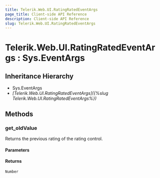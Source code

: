 ```yaml
---
title: Telerik.Web.UI.RatingRatedEventArgs
page_title: Client-side API Reference
description: Client-side API Reference
slug: Telerik.Web.UI.RatingRatedEventArgs
---
```


# Telerik.Web.UI.RatingRatedEventArgs : Sys.EventArgs 

## Inheritance Hierarchy

* Sys.EventArgs
* *[Telerik.Web.UI.RatingRatedEventArgs]({%slug Telerik.Web.UI.RatingRatedEventArgs%})*

## Methods

###  get_oldValue

Returns the previous rating of the rating control.

#### Parameters

#### Returns

`Number` 
